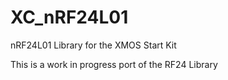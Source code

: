 XC_nRF24L01
===========

nRF24L01 Library for the XMOS Start Kit

This is a work in progress port of the RF24 Library
